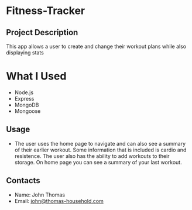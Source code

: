 # Fitness-Tracker


## Project Description
This app allows a user to create and change their workout plans while also displaying stats

# What I Used
* Node.js
* Express
* MongoDB
* Mongoose


## Usage 
* The user uses the home page to navigate and can also see a summary of their earlier workout. Some information that is included is cardio and resistence. The user also has the ability to add workouts to their storage.
 On home page you can see a summary of your last workout.

## Contacts
* Name: John Thomas
* Email: john@thomas-household.com
